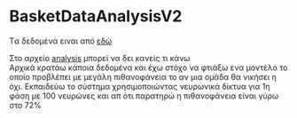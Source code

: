 # BasketDataAnalysisV2

Tα δεδομένα ειναι από [εδώ](https://www.kaggle.com/pablote/nba-enhanced-stats)

Στο αρχείο [analysis](https://github.com/ManosMorf97/BasketDataAnalysisV2/blob/master/analysis.ipynb) μπορεί να δει κανείς τι κάνω
<br>
Αρχικά κρατάω κάποια δεδομένα και έχω στόχο να φτιάξω ενα μοντέλο το οποίο προβλέπει με μεγάλη πιθανοφάνεια το αν μια ομάδα θα νικήσει η όχι.
Εκπαιδεύω το σύστημα χρησιμοποιώντας νευρωνικά δίκτυα για 1η φάση με 100 νευρώνες και απ ότι παρατηρώ η πιθανοφάνεια είναι γύρω στο 72% 
